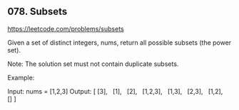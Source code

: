 ## 078. Subsets

https://leetcode.com/problems/subsets

Given a set of distinct integers, nums, return all possible subsets (the power set).

Note: The solution set must not contain duplicate subsets.

Example:

Input: nums = [1,2,3]
Output:
[
[3],
  [1],
  [2],
  [1,2,3],
  [1,3],
  [2,3],
  [1,2],
  []
]
